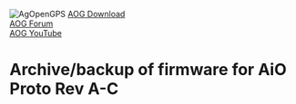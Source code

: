 ![AgOpenGPS](https://github.com/chriskinal/AiO_GUI/blob/Matt-Readme/media/agopengps%20name%20logo.png)
[AOG Download](https://github.com/agopengps-official/AgOpenGPS/releases)<br>
[AOG Forum](https://discourse.agopengps.com/)<br>
[AOG YouTube](https://youtube.com/@AgOpenGPS)

# Archive/backup of firmware for AiO Proto Rev A-C
